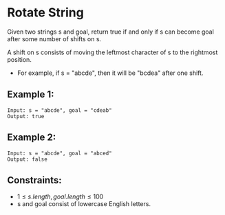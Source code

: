 # Rotate String

Given two strings s and goal, return true if and only if s can become goal  
after some number of shifts on s.

A shift on s consists of moving the leftmost character of s to the rightmost  
position.

* For example, if s = "abcde", then it will be "bcdea" after one shift.

 

## Example 1:

    Input: s = "abcde", goal = "cdeab"
    Output: true

## Example 2:

    Input: s = "abcde", goal = "abced"
    Output: false

 

## Constraints:

* $1 \le s.length, goal.length \le 100$
* s and goal consist of lowercase English letters.

